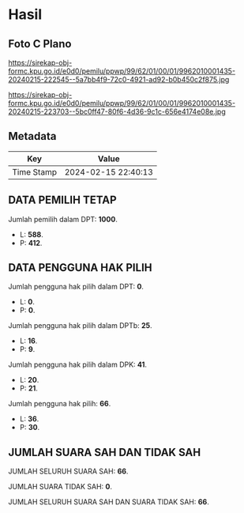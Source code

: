 # Hasil

## Foto C Plano

https://sirekap-obj-formc.kpu.go.id/e0d0/pemilu/ppwp/99/62/01/00/01/9962010001435-20240215-222545--5a7bb4f9-72c0-4921-ad92-b0b450c2f875.jpg

https://sirekap-obj-formc.kpu.go.id/e0d0/pemilu/ppwp/99/62/01/00/01/9962010001435-20240215-223703--5bc0ff47-80f6-4d36-9c1c-656e4174e08e.jpg


## Metadata

| Key        | Value               |
| ---------- | ------------------- |
| Time Stamp | 2024-02-15 22:40:13 |


## DATA PEMILIH TETAP

Jumlah pemilih dalam DPT: **1000**.
 * L: **588**.
 * P: **412**.

## DATA PENGGUNA HAK PILIH

Jumlah pengguna hak pilih dalam DPT: **0**.
 * L: **0**.
 * P: **0**.

Jumlah pengguna hak pilih dalam DPTb: **25**.
 * L: **16**.
 * P: **9**.

Jumlah pengguna hak pilih dalam DPK: **41**.
 * L: **20**.
 * P: **21**.

Jumlah pengguna hak pilih: **66**.
 * L: **36**.
 * P: **30**.

## JUMLAH SUARA SAH DAN TIDAK SAH

JUMLAH SELURUH SUARA SAH: **66**.

JUMLAH SUARA TIDAK SAH: **0**.

JUMLAH SELURUH SUARA SAH DAN SUARA TIDAK SAH: **66**.



